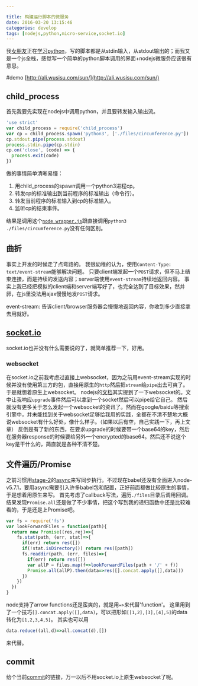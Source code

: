 ```yaml
---

title: 构建运行脚本的微服务
date: 2016-03-20 13:15:46
categories: develop
tags: [nodejs,python,micro-service,socket.io]
---
```


我[女朋友](https://github.com/eniffesun)正在[学习python](https://github.com/1ta/study_python)，写的脚本都是从stdin输入，从stdout输出的；而我又是一个js全栈，感觉写一个简单的python脚本调用的界面+nodejs微服务应该很有意思。

<!--more-->

#demo
[http://ali.wusisu.com/sun/](http://ali.wusisu.com/sun/)

## child_process
首先我要先实现在nodejs中调用python，并且要转发输入输出流。

```js
'use strict'
var child_process = require('child_process')
var cp = child_process.spawn('python3', ['./files/circumference.py'])
cp.stdout.pipe(process.stdout)
process.stdin.pipe(cp.stdin)
cp.on('close', (code) => {
  process.exit(code)
})
```

做的事情简单清晰易懂：
1. 用child_process的spawn调用一个python3进程cp。
2. 转发cp的标准输出到当前程序的标准输出（命令行）。
3. 转发当前程序的标准输入到cp的标准输入。
4. 监听cp的结束事件。

结果是调用这个[`node wrapper.js`](https://github.com/1ta/study_python/blob/master/wrapper.js)跟直接调用`python3 ./files/circumference.py`没有任何区别。

## 曲折

事实上开发的时候走了点弯路的。
我很幼稚的认为，使用`Content-Type: text/event-stream`能够解决问题。
只要client端发起一个`POST`请求，但不马上结束连接，而是持续的发送内容；server端使用`event-stream`持续地返回内容。
事实上我已经把模拟的client端和server端写好了，也完全达到了目标效果，然并卵，在js里没法用ajax慢慢地发`POST`请求。

event-stream: 告诉client/browser服务器会慢慢地返回内容，你收到多少直接拿去用就好。

## [socket.io](https://github.com/socketio/socket.io)
socket.io也并没有什么需要说的了，就简单推荐一下，好用。

### websocket

在socket.io之前我考虑过直接上websocket，因为之前用event-stream实现的时候并没有使用第三方的包，直接用原生的`http`然后把`stream`给`pipe`出去可爽了。于是就想着原生上websocket。
nodejs的[文档](http://npm.taobao.org/mirrors/node/latest/docs/api/http.html#http_event_upgrade)其实提到了一下websocket的。文中让我响应`upgrade`事件然后可以拿到一个socket然后可以pipe给它自己。
然后就没有更多关于怎么发起一个websocket的资讯了。然而在google/baidu等搜索引擎中，并未能找到关于websocket足够给我用的实践，全都在不清不楚地大概说websocket有什么好处，像什么样子。（如果以后有空，自己实践一下，再上文章）
反倒是有了新的东西，在要求upgrade的时候要带一个base64的key，然后在服务器response的时候要给另外一个encrypted的base64。然后还不说这个key是干什么的，简直就是各种不清不楚。

## 文件遍历/Promise
之前习惯用[stage-2](http://babeljs.io/docs/plugins/preset-stage-3/)的[async](http://babeljs.io/docs/plugins/transform-async-to-generator/)来写同步执行。不过现在babel还没有全面进入node-v5.7.1，要用async需要引入许多babel包和配置，正好前面都做比较原生的事情，于是想着用原生来写。
首先考虑了callback写法，遍历`./files`目录后调用回调。结果发现`Promise.all`还是做了不少事情，把这个写到我的递归函数中还是比较难看的，于是还是上Promise吧。

```js
var fs = require('fs')
var lookForwardFiles = function(path){
  return new Promise((res,rej)=>{
    fs.stat(path, (err, stat)=>{
      if(err) return res([])
      if(!stat.isDirectory()) return res([path])
      fs.readdir(path, (err, files)=>{
        if(err) return res([])
        var allP = files.map(f=>lookForwardFiles(path + '/' + f))
        Promise.all(allP).then(data=>res([].concat.apply([],data)))
      })
    })
  })
}
```

node支持了arrow functions还是蛮爽的，就是用`=>`来代替'function'。
这里用到了一个技巧`[].concat.apply([],data)`，可以把形如`[[1,2],[3],[4],5]`的data转化为`[1,2,3,4,5]`。
其实也可以用

```js
data.reduce((all,d)=>all.concat(d),[])
```

来代替。

## commit
给个当前[commit](https://github.com/1ta/study_python/tree/2d46040207109f936cb75d054bae7683a8591203)的链接，万一以后不用socket.io上原生websocket了呢。
